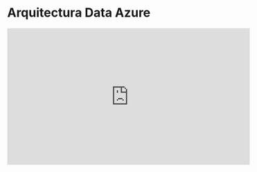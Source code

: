 # Arquitectura Data Azure

<iframe width="560" height="315" src="https://www.youtube-nocookie.com/embed/9aF2YkFieeI?si=uGvD7VPDcrjHn7pb" title="YouTube video player" frameborder="0" allow="accelerometer; autoplay; clipboard-write; encrypted-media; gyroscope; picture-in-picture; web-share" referrerpolicy="strict-origin-when-cross-origin" allowfullscreen></iframe>
